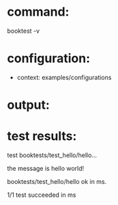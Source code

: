 # command:

booktest -v

# configuration:

 * context: examples/configurations

# output:


# test results:

test booktests/test_hello/hello...

  the message is hello world!

booktests/test_hello/hello ok in <number> ms.


1/1 test succeeded in <number> ms


